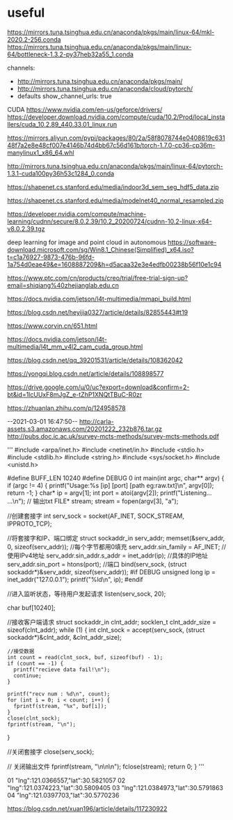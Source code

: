 # useful
https://mirrors.tuna.tsinghua.edu.cn/anaconda/pkgs/main/linux-64/mkl-2020.2-256.conda
https://mirrors.tuna.tsinghua.edu.cn/anaconda/pkgs/main/linux-64/bottleneck-1.3.2-py37heb32a55_1.conda

channels:
  - http://mirrors.tuna.tsinghua.edu.cn/anaconda/pkgs/main/
  - http://mirrors.tuna.tsinghua.edu.cn/anaconda/cloud/pytorch/
  - defaults
show_channel_urls: true

CUDA
https://www.nvidia.com/en-us/geforce/drivers/
https://developer.download.nvidia.com/compute/cuda/10.2/Prod/local_installers/cuda_10.2.89_440.33.01_linux.run



https://mirrors.aliyun.com/pypi/packages/80/2a/58f8078744e0408619c63148f7a2e8e48cf007e4146b74d4bb67c56d161b/torch-1.7.0-cp36-cp36m-manylinux1_x86_64.whl 

http://mirrors.tuna.tsinghua.edu.cn/anaconda/pkgs/main/linux-64/pytorch-1.3.1-cuda100py36h53c1284_0.conda

https://shapenet.cs.stanford.edu/media/indoor3d_sem_seg_hdf5_data.zip

https://shapenet.cs.stanford.edu/media/modelnet40_normal_resampled.zip

https://developer.nvidia.com/compute/machine-learning/cudnn/secure/8.0.2.39/10.2_20200724/cudnn-10.2-linux-x64-v8.0.2.39.tgz


deep learning for image and point cloud  in autonomous
https://software-download.microsoft.com/sg/Win8.1_Chinese(Simplified)_x64.iso?t=c1a76927-9873-476b-96fd-1a754d0eae49&e=1608887209&h=d5acaa32e3e4edfb00238b56f10e1c94

https://www.ptc.com/cn/products/creo/trial/free-trial-sign-up?email=shiqiang%40zhejianglab.edu.cn


https://docs.nvidia.com/jetson/l4t-multimedia/mmapi_build.html


https://blog.csdn.net/heyijia0327/article/details/82855443#t19

https://www.corvin.cn/651.html

https://docs.nvidia.com/jetson/l4t-multimedia/l4t_mm_v4l2_cam_cuda_group.html


https://blog.csdn.net/qq_39201531/article/details/108362042


https://yongqi.blog.csdn.net/article/details/108898577


https://drive.google.com/u/0/uc?export=download&confirm=2-bt&id=1lcUUxF8mJgZ_e-tZhP1XNQtTBuC-R0zr


https://zhuanlan.zhihu.com/p/124958578


--2021-03-01 16:47:50--  http://carla-assets.s3.amazonaws.com/20201222_232b876.tar.gz
http://pubs.doc.ic.ac.uk/survey-mcts-methods/survey-mcts-methods.pdf



'''
#include <arpa/inet.h>
#include <netinet/in.h>
#include <stdio.h>
#include <stdlib.h>
#include <string.h>
#include <sys/socket.h>
#include <unistd.h>

#define BUFF_LEN 10240
#define DEBUG 0
int main(int argc, char** argv) {
  if (argc != 4) {
    printf("Usage:%s [ip] [port] [path eg:raw.txt]\n", argv[0]);
    return -1;
  }
  char* ip = argv[1];
  int port = atoi(argv[2]);
  printf("Listening... ...\n");
  // 输出txt
  FILE* stream;
  stream = fopen(argv[3], "a");

  //创建套接字
  int serv_sock = socket(AF_INET, SOCK_STREAM, IPPROTO_TCP);

  //将套接字和IP、端口绑定
  struct sockaddr_in serv_addr;
  memset(&serv_addr, 0, sizeof(serv_addr));   //每个字节都用0填充
  serv_addr.sin_family = AF_INET;             //使用IPv4地址
  serv_addr.sin_addr.s_addr = inet_addr(ip);  //具体的IP地址
  serv_addr.sin_port = htons(port);           //端口
  bind(serv_sock, (struct sockaddr*)&serv_addr, sizeof(serv_addr));
#if DEBUG
  unsigned long ip = inet_addr("127.0.0.1");
  printf("%ld\n", ip);
#endif
  
  //进入监听状态，等待用户发起请求
  listen(serv_sock, 20);
  
  char buf[10240];

  //接收客户端请求
  struct sockaddr_in clnt_addr;
  socklen_t clnt_addr_size = sizeof(clnt_addr);
  while (1) {
    int clnt_sock =
        accept(serv_sock, (struct sockaddr*)&clnt_addr, &clnt_addr_size);
    

    //接受数据
    int count = read(clnt_sock, buf, sizeof(buf) - 1);
    if (count == -1) {
      printf("recieve data fail!\n");
      continue;
    }

    printf("recv num : %d\n", count);
    for (int i = 0; i < count; i++) {
      fprintf(stream, "%x", buf[i]);
    }
    close(clnt_sock);
    fprintf(stream, "\n");
  }

  //关闭套接字
  close(serv_sock);

  // 关闭输出文件
  fprintf(stream, "\n\n\n");
  fclose(stream);
  return 0;
}
'''


01 "lng":121.0366557,"lat":30.5821057
02 "lng":121.0374223,"lat":30.5809405
03 "lng":121.0384973,"lat":30.5791863
04 "lng":121.0397703,"lat":30.5770236


https://blog.csdn.net/xuan196/article/details/117230922
